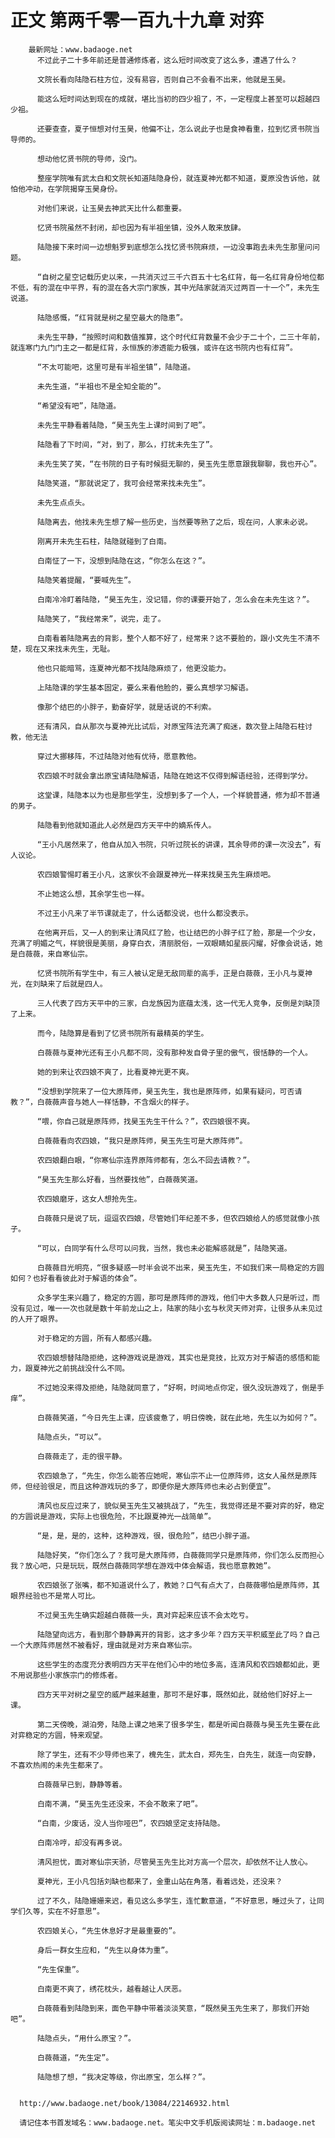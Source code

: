 # 正文 第两千零一百九十九章 对弈
        最新网址：www.badaoge.net
          不过此子二十多年前还是普通修炼者，这么短时间改变了这么多，遭遇了什么？
      
          文院长看向陆隐石柱方位，没有易容，否则自己不会看不出来，他就是玉昊。
      
          能这么短时间达到现在的成就，堪比当初的四少祖了，不，一定程度上甚至可以超越四少祖。
      
          还要查查，夏子恒想对付玉昊，他偏不让，怎么说此子也是食神看重，拉到忆贤书院当导师的。
      
          想动他忆贤书院的导师，没门。
      
          整座学院唯有武太白和文院长知道陆隐身份，就连夏神光都不知道，夏原没告诉他，就怕他冲动，在学院揭穿玉昊身份。
      
          对他们来说，让玉昊去神武天比什么都重要。
      
          忆贤书院虽然不封闭，却也因为有半祖坐镇，没外人敢来放肆。
      
          陆隐接下来时间一边想魁罗到底想怎么找忆贤书院麻烦，一边没事跑去未先生那里问问题。
      
          “自树之星空记载历史以来，一共消灭过三千六百五十七名红背，每一名红背身份地位都不低，有的混在中平界，有的混在各大宗门家族，其中光陆家就消灭过两百一十一个”，未先生说道。
      
          陆隐感慨，“红背就是树之星空最大的隐患”。
      
          未先生平静，“按照时间和数值推算，这个时代红背数量不会少于二十个，二三十年前，就连寒门九门门主之一都是红背，永恒族的渗透能力极强，或许在这书院内也有红背”。
      
          “不太可能吧，这里可是有半祖坐镇”，陆隐道。
      
          未先生道，“半祖也不是全知全能的”。
      
          “希望没有吧”，陆隐道。
      
          未先生平静看着陆隐，“昊玉先生上课时间到了吧”。
      
          陆隐看了下时间，“对，到了，那么，打扰未先生了”。
      
          未先生笑了笑，“在书院的日子有时候挺无聊的，昊玉先生愿意跟我聊聊，我也开心”。
      
          陆隐笑道，“那就说定了，我可会经常来找未先生”。
      
          未先生点点头。
      
          陆隐离去，他找未先生想了解一些历史，当然要等熟了之后，现在问，人家未必说。
      
          刚离开未先生石柱，陆隐就碰到了白南。
      
          白南怔了一下，没想到陆隐在这，“你怎么在这？”。
      
          陆隐笑着提醒，“要喊先生”。
      
          白南冷冷盯着陆隐，“昊玉先生，没记错，你的课要开始了，怎么会在未先生这？”。
      
          陆隐笑了，“我经常来”，说完，走了。
      
          白南看着陆隐离去的背影，整个人都不好了，经常来？这不要脸的，跟小文先生不清不楚，现在又来找未先生，无耻。
      
          他也只能暗骂，连夏神光都不找陆隐麻烦了，他更没能力。
      
          上陆隐课的学生基本固定，要么来看他脸的，要么真想学习解语。
      
          像那个结巴的小胖子，勤奋好学，就是话说的不利索。
      
          还有清风，自从那次与夏神光比试后，对原宝阵法充满了痴迷，数次登上陆隐石柱讨教，他无法
      
          穿过大挪移阵，不过陆隐对他有优待，愿意教他。
      
          农四娘不时就会拿出原宝请陆隐解语，陆隐在她这不仅得到解语经验，还得到学分。
      
          这堂课，陆隐本以为也是那些学生，没想到多了一个人，一个样貌普通，修为却不普通的男子。
      
          陆隐看到他就知道此人必然是四方天平中的嫡系传人。
      
          “王小凡居然来了，他自从加入书院，只听过院长的讲课，其余导师的课一次没去”，有人议论。
      
          农四娘警惕盯着王小凡，这家伙不会跟夏神光一样来找昊玉先生麻烦吧。
      
          不止她这么想，其余学生也一样。
      
          不过王小凡来了半节课就走了，什么话都没说，也什么都没表示。
      
          在他离开后，又一人的到来让清风红了脸，也让结巴的小胖子红了脸，那是一个少女，充满了明媚之气，样貌很是美丽，身穿白衣，清丽脱俗，一双眼睛如星辰闪耀，好像会说话，她是白薇薇，来自寒仙宗。
      
          忆贤书院所有学生中，有三人被认定是无敌同辈的高手，正是白薇薇，王小凡与夏神光，在刘缺来了后就是四人。
      
          三人代表了四方天平中的三家，白龙族因为底蕴太浅，这一代无人竞争，反倒是刘缺顶了上来。
      
          而今，陆隐算是看到了忆贤书院所有最精英的学生。
      
          白薇薇与夏神光还有王小凡都不同，没有那种发自骨子里的傲气，很恬静的一个人。
      
          她的到来让农四娘不爽了，比看夏神光更不爽。
      
          “没想到学院来了一位大原阵师，昊玉先生，我也是原阵师，如果有疑问，可否请教？”，白薇薇声音与她人一样恬静，不含烟火的样子。
      
          “喂，你自己就是原阵师，找昊玉先生干什么？”，农四娘很不爽。
      
          白薇薇看向农四娘，“我只是原阵师，昊玉先生可是大原阵师”。
      
          农四娘翻白眼，“你寒仙宗连界原阵师都有，怎么不回去请教？”。
      
          “昊玉先生那么好看，当然要找他”，白薇薇笑道。
      
          农四娘磨牙，这女人想抢先生。
      
          白薇薇只是说了玩，逗逗农四娘，尽管她们年纪差不多，但农四娘给人的感觉就像小孩子。
      
          “可以，白同学有什么尽可以问我，当然，我也未必能解惑就是”，陆隐笑道。
      
          白薇薇目光明亮，“很多疑惑一时半会说不出来，昊玉先生，不如我们来一局稳定的方圆如何？也好看看彼此对于解语的体会”。
      
          众多学生来兴趣了，稳定的方圆，那可是原阵师的游戏，他们中大多数人只是听过，而没有见过，唯一一次也就是数十年前龙山之上，陆家的陆小玄与秋灵天师对弈，让很多从未见过的人开了眼界。
      
          对于稳定的方圆，所有人都感兴趣。
      
          农四娘想替陆隐拒绝，这种游戏说是游戏，其实也是竞技，比双方对于解语的感悟和能力，跟夏神光之前挑战没什么不同。
      
          不过她没来得及拒绝，陆隐就同意了，“好啊，时间地点你定，很久没玩游戏了，倒是手痒”。
      
          白薇薇笑道，“今日先生上课，应该疲惫了，明日傍晚，就在此地，先生以为如何？”。
      
          陆隐点头，“可以”。
      
          白薇薇走了，走的很平静。
      
          农四娘急了，“先生，你怎么能答应她呢，寒仙宗不止一位原阵师，这女人虽然是原阵师，但经验很足，而且这种游戏玩的多了，即便你是大原阵师也未必占到便宜”。
      
          清风也反应过来了，貌似昊玉先生又被挑战了，“先生，我觉得还是不要对弈的好，稳定的方圆说是游戏，实际上也很危险，不比跟夏神光一战简单”。
      
          “是，是，是的，这种，这种游戏，很，很危险”，结巴小胖子道。
      
          陆隐好笑，“你们怎么了？我可是大原阵师，白薇薇同学只是原阵师，你们怎么反而担心我？放心吧，只是玩玩，既然白薇薇同学想在游戏中体会解语，我也愿意教她”。
      
          农四娘张了张嘴，都不知道说什么了，教她？口气有点大了，白薇薇哪怕是原阵师，其眼界经验也不是常人可比。
      
          不过昊玉先生确实超越白薇薇一头，真对弈起来应该不会太吃亏。
      
          陆隐望向远方，看到那个静静离开的背影，这才多少年？四方天平积威至此了吗？自己一个大原阵师居然不被看好，理由就是对方来自寒仙宗。
      
          这些学生的态度充分表明四方天平在他们心中的地位多高，连清风和农四娘都如此，更不用说那些小家族宗门的修炼者。
      
          四方天平对树之星空的威严越来越重，那可不是好事，既然如此，就给他们好好上一课。
      
          第二天傍晚，湖泊旁，陆隐上课之地来了很多学生，都是听闻白薇薇与昊玉先生要在此对弈稳定的方圆，特来观望。
      
          除了学生，还有不少导师也来了，槐先生，武太白，郑先生，白先生，就连一向安静，不喜欢热闹的未先生都来了。
      
          白薇薇早已到，静静等着。
      
          白南不满，“昊玉先生还没来，不会不敢来了吧”。
      
          “白南，少废话，没人当你哑巴”，农四娘坚定支持陆隐。
      
          白南冷哼，却没有再多说。
      
          清风担忧，面对寒仙宗天骄，尽管昊玉先生比对方高一个层次，却依然不让人放心。
      
          夏神光，王小凡包括刘缺也都来了，金重山站在角落，看着远处，还没来？
      
          过了不久，陆隐姗姗来迟，看见这么多学生，连忙歉意道，“不好意思，睡过头了，让同学们久等，实在不好意思”。
      
          农四娘关心，“先生休息好才是最重要的”。
      
          身后一群女生应和，“先生以身体为重”。
      
          “先生保重”。
      
          白南更不爽了，绣花枕头，越看越让人厌恶。
      
          白薇薇看到陆隐到来，面色平静中带着淡淡笑意，“既然昊玉先生来了，那我们开始吧”。
      
          陆隐点头，“用什么原宝？”。
      
          白薇薇道，“先生定”。
      
          陆隐想了想，“我决定等级，你出原宝，怎么样？”。
      
      
      http://www.badaoge.net/book/13084/22146932.html
      
      请记住本书首发域名：www.badaoge.net。笔尖中文手机版阅读网址：m.badaoge.net